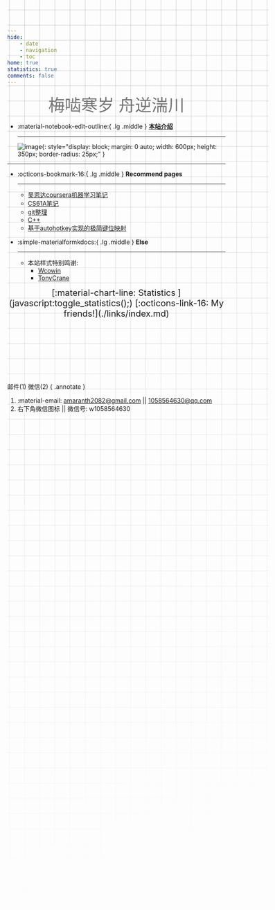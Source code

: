 ```yaml
---
hide:
    - date
    - navigation
    - toc
home: true
statistics: true
comments: false
---
```



<center><font class="custom-font ml3">梅啮寒岁 舟逆湍川</font></center>
<script src="https://cdn.statically.io/libs/animejs/2.0.2/anime.min.js"></script>
<style>
    .custom-font {
    font-size: 38px; /* 默认字体大小为8px */
    color: #757575;
}
@media (max-width: 768px) { /* 假设768px及以下为移动端 */
    .custom-font {
        font-size: 32px; /* 移动端字体大小为6px */
    }
}
</style>

<div class="grid cards" markdown>

-   :material-notebook-edit-outline:{ .lg .middle } __[本站介绍](introduction.md)__

    ---
    ![image](https://cdn.jsdelivr.net/gh/Auzers/drawingbed/school-work-851328_1920-modified.jpg){: style="display: block; margin: 0 auto; width: 600px; height: 350px; border-radius: 25px;" }

    
    

</div>
<style>
    @media only screen and (max-width: 768px) {
        .responsive-image {
            display: none;
        }
    }
</style>


***  


<div class="grid cards" markdown>

-   :octicons-bookmark-16:{ .lg .middle } __Recommend pages__

    ---

    - [吴恩达coursera机器学习笔记](ai/ml/wedml.md)
    - [CS61A笔记](computer/CS61A/CS61A_notes.md) 
    - [git整理](tools/git/git.md)
    - [C++](computer/C++/ac_cpp.md)
    - [基于autohotkey实现的极简键位映射](tools/autohotkey/auto.md)
    
-   :simple-materialformkdocs:{ .lg .middle } __Else__

    ---
    - 本站样式特别鸣谢:
        - [Wcowin](https://github.com/Wcowin/Wcowin.github.io)
        - [TonyCrane](https://github.com/TonyCrane/note/)
</div>

<span style="display: block; text-align: center; font-size: 20px;">
[:material-chart-line: Statistics ](javascript:toggle_statistics();) 
[:octicons-link-16: My friends!](./links/index.md)   
</span>

<div id="statistics" markdown="1" class="card" style="width: 27em; border-color: transparent; opacity: 0; margin-left: auto; margin-right: 0; font-size: 110%">
<div style="padding-left: 1em;" markdown="1">
- :material-file-document-outline: 页面数： **{{pages}}** 
- :material-alphabetical: 总字数：**{{words}}**  
- :material-code-tags: 代码行数：**{{codes}}**  
- :material-image-multiple: 图片数量：**{{images}}**
- :material-timer-outline: 网站运行时间： <span id="web-time"></span> 
<script async src="//busuanzi.ibruce.info/busuanzi/2.3/busuanzi.pure.mini.js">
</script>
本站总访问量<span id="busuanzi_value_site_pv"></span>次
本站访客数<span id="busuanzi_value_site_uv"></span>人次
</div>
</div>

<script>
function toggle_statistics() {
    var statistics = document.getElementById("statistics");
    if (statistics.style.opacity == 0) {
        statistics.style.opacity = 1;
    } else {
        statistics.style.opacity = 0;
    }
}
</script>

邮件(1) 微信(2) 
{ .annotate }

1. :material-email: amaranth2082@gmail.com || 1058564630@qq.com
2. 右下角微信图标 || 微信号: w1058564630

<style>
.md-grid {
  max-width: 1220px;
}
</style>
<style>
body {
  position: relative; /* 确保 body 元素的 position 属性为非静态值 */
}

body::before {
  --size: 35px; /* 调整网格单元大小 */
  --line: color-mix(in hsl, canvasText, transparent 80%); /* 调整线条透明度 */
  content: '';
  height: 100vh;
  width: 100%;
  position: absolute; /* 修改为 absolute 以使其随页面滚动 */
  background: linear-gradient(
        90deg,
        var(--line) 1px,
        transparent 1px var(--size)
      )
      50% 50% / var(--size) var(--size),
    linear-gradient(var(--line) 1px, transparent 1px var(--size)) 50% 50% /
      var(--size) var(--size);
  -webkit-mask: linear-gradient(-20deg, transparent 50%, white);
          mask: linear-gradient(-20deg, transparent 50%, white);
  top: 0;
  transform-style: flat;
  pointer-events: none;
  z-index: -1;
}

@media (max-width: 768px) {
  body::before {
    display: none; /* 在手机端隐藏网格效果 */
  }
}
</style>
